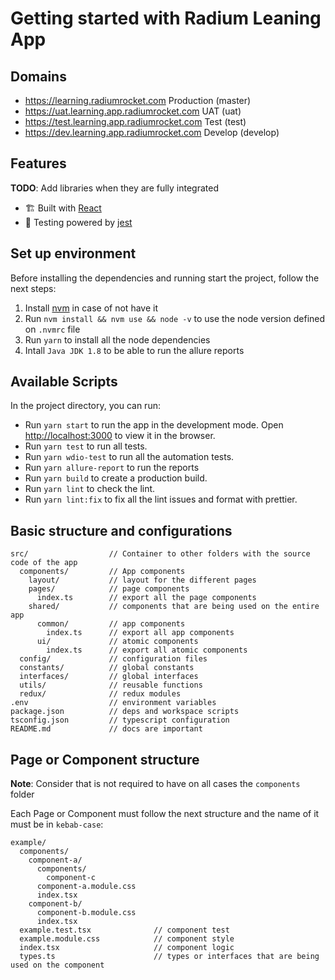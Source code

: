 # Getting started with Radium Leaning App

## Domains

- https://learning.radiumrocket.com Production (master)
- https://uat.learning.app.radiumrocket.com UAT (uat)
- https://test.learning.app.radiumrocket.com Test (test)
- https://dev.learning.app.radiumrocket.com Develop (develop)

## Features

**TODO**: Add libraries when they are fully integrated

- 🏗 Built with [React](https://reactjs.org/)
- 🚨 Testing powered by [jest](https://jestjs.io/docs/getting-started)

## Set up environment

Before installing the dependencies and running start the project, follow the next steps:

1. Install [nvm](https://github.com/nvm-sh/nvm#installing-and-updating) in case of not have it
2. Run `nvm install && nvm use && node -v` to use the node version defined on `.nvmrc` file
3. Run `yarn` to install all the node dependencies
4. Intall `Java JDK 1.8` to be able to run the allure reports

## Available Scripts

In the project directory, you can run:

- Run `yarn start` to run the app in the development mode. Open [http://localhost:3000](http://localhost:3000) to view it in the browser.
- Run `yarn test` to run all tests.
- Run `yarn wdio-test` to run all the automation tests.
- Run `yarn allure-report` to run the reports
- Run `yarn build` to create a production build.
- Run `yarn lint` to check the lint.
- Run `yarn lint:fix` to fix all the lint issues and format with prettier.

## Basic structure and configurations

```
src/                  // Container to other folders with the source code of the app
  components/         // App components
    layout/           // layout for the different pages
    pages/            // page components
      index.ts        // export all the page components
    shared/           // components that are being used on the entire app
      common/         // app components
        index.ts      // export all app components
      ui/             // atomic components
        index.ts      // export all atomic components
  config/             // configuration files
  constants/          // global constants
  interfaces/         // global interfaces
  utils/              // reusable functions
  redux/              // redux modules
.env                  // environment variables
package.json          // deps and workspace scripts
tsconfig.json         // typescript configuration
README.md             // docs are important
```

## Page or Component structure

**Note**: Consider that is not required to have on all cases the `components` folder

Each Page or Component must follow the next structure and the name of it must be in `kebab-case`:

```
example/
  components/
    component-a/
      components/
        component-c
      component-a.module.css
      index.tsx
    component-b/
      component-b.module.css
      index.tsx
  example.test.tsx              // component test
  example.module.css            // component style
  index.tsx                     // component logic
  types.ts                      // types or interfaces that are being used on the component
```
